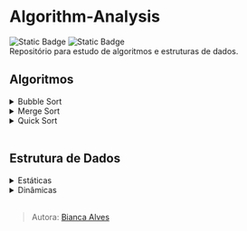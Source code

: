 # Algorithm-Analysis
<div>
  <img alt="Static Badge" src="https://img.shields.io/badge/LICEN%C3%87A-MIT-black">
  <img alt="Static Badge" src="https://img.shields.io/badge/STATUS-Em_Desenvolvimento-yellow">
</div>
Repositório para estudo de algoritmos e estruturas de dados.
<br>

## Algoritmos
<details>
  <summary markdown="span">Bubble Sort</summary>
</details>

<details>
  <summary markdown="span">Merge Sort</summary>
</details>

<details>
  <summary markdown="span">Quick Sort</summary>
</details>
<br>

## Estrutura de Dados
<details>
  <summary markdown="span">Estáticas</summary>
  <details>
    <summary markdown="span">Array</summary>
  </details>
</details>

<details>
  <summary markdown="span">Dinâmicas</summary>
  <details>
    <summary markdown="span">ArrayList</summary>
  </details>
  
  <details>
    <summary markdown="span">LinkedList</summary>
  </details>

 <details>
    <summary markdown="span">Tree</summary>
  </details>
</details>
<br>

> Autora: [Bianca Alves](https://github.com/Bialves) 

